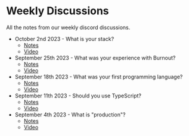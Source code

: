 # Weekly Discussions

All the notes from our weekly discord discussions.

* October 2nd 2023 - What is your stack?
  * [Notes](./20231002.md)
  * [Video](https://www.youtube.com/watch?v=bqYQiIR2F08)
* September 25th 2023 - What was your experience with Burnout?
  * [Notes](./20230925.md)
  * [Video](https://www.youtube.com/watch?v=bqYQiIR2F08)
* September 18th 2023 - What was your first programming language?
  * [Notes](./20230918.md)
  * [Video](https://www.youtube.com/watch?v=EHKNqfmtkHs)
* September 11th 2023 - Should you use TypeScript?
  * [Notes](./20230911.md)
  * [Video](https://www.youtube.com/watch?v=n6Z6D6MExSY)
* September 4th 2023 - What is "production"?
  * [Notes](./20230904.md)
  * [Video](https://www.youtube.com/watch?v=Zr-ymI2zky4)
